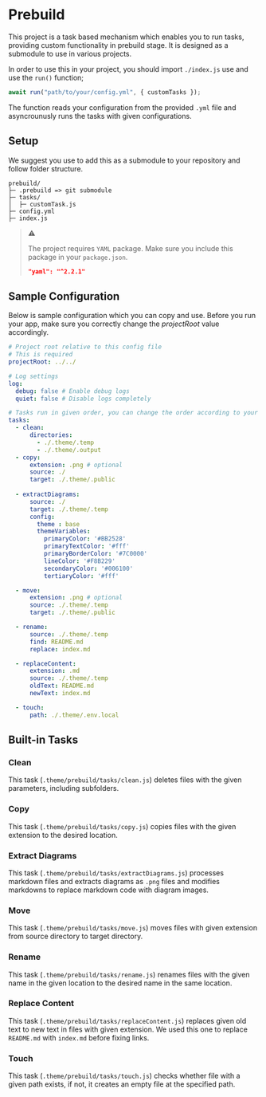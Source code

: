 # Prebuild

This project is a task based mechanism which enables you to run tasks, 
providing custom functionality in prebuild stage. It is designed as a submodule
to use in various projects.

In order to use this in your project, you should import `./index.js` use and 
use the `run()` function;

```javascript
await run("path/to/your/config.yml", { customTasks });
```

The function reads your configuration from the provided `.yml` file and
asyncrounusly runs the tasks with given configurations.

## Setup

We suggest you use to add this as a submodule to your repository and follow 
folder structure.

```
prebuild/
├─ .prebuild => git submodule
├─ tasks/
│  ├─ customTask.js
├─ config.yml
├─ index.js
```

> :warning:
>
> The project requires `YAML` package. Make sure you include this package in
> your `package.json`.
> 
> ```json
> "yaml": "^2.2.1"
> ```

## Sample Configuration

Below is sample configuration which you can copy and use. Before you run your
app, make sure you correctly change the _projectRoot_ value accordingly.

```yaml
# Project root relative to this config file
# This is required
projectRoot: ../../

# Log settings
log:
  debug: false # Enable debug logs
  quiet: false # Disable logs completely

# Tasks run in given order, you can change the order according to your needs
tasks:
  - clean:
      directories:
        - ./.theme/.temp
        - ./.theme/.output
  - copy:
      extension: .png # optional
      source: ./
      target: ./.theme/.public
  
  - extractDiagrams:
      source: ./
      target: ./.theme/.temp
      config: 
        theme : base
        themeVariables:
          primaryColor: '#BB2528'
          primaryTextColor: '#fff'
          primaryBorderColor: '#7C0000'
          lineColor: '#F8B229'
          secondaryColor: '#006100'
          tertiaryColor: '#fff'

  - move:
      extension: .png # optional
      source: ./.theme/.temp
      target: ./.theme/.public

  - rename:
      source: ./.theme/.temp
      find: README.md
      replace: index.md

  - replaceContent:
      extension: .md
      source: ./.theme/.temp
      oldText: README.md
      newText: index.md

  - touch:
      path: ./.theme/.env.local
```

## Built-in Tasks

### Clean

This task (`.theme/prebuild/tasks/clean.js`) deletes files with the given
parameters, including subfolders.

### Copy

This task (`.theme/prebuild/tasks/copy.js`) copies files with the given
extension to the desired location.

### Extract Diagrams

This task (`.theme/prebuild/tasks/extractDiagrams.js`) processes markdown files
and extracts diagrams as `.png` files and modifies markdowns to replace
markdown code with diagram images.

### Move

This task (`.theme/prebuild/tasks/move.js`) moves files with given extension
from source directory to target directory.

### Rename

This task (`.theme/prebuild/tasks/rename.js`) renames files with the given
name in the given location to the desired name in the same location.

### Replace Content

This task (`.theme/prebuild/tasks/replaceContent.js`) replaces given old text
to new text in files with given extension. We used this one to replace
`README.md` with `index.md` before fixing links.

### Touch

This task (`.theme/prebuild/tasks/touch.js`) checks whether file with a given
path exists, if not, it creates an empty file at the specified path.
